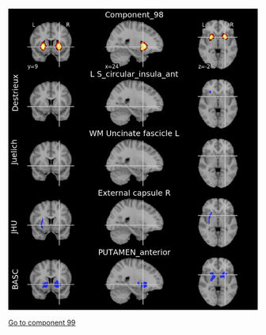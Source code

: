 ![98](preliminary/98.jpg "Component 98")

[Go to component 99](https://parietal-inria.github.io/MODL_atlas/128/99 "Component 99")
